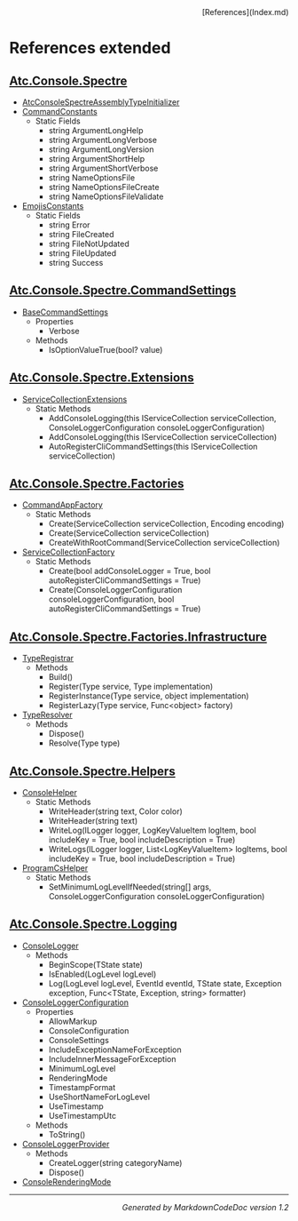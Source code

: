 <div style='text-align: right'>
[References](Index.md)
</div>

# References extended

## [Atc.Console.Spectre](Atc.Console.Spectre.md)

- [AtcConsoleSpectreAssemblyTypeInitializer](Atc.Console.Spectre.md#atcconsolespectreassemblytypeinitializer)
- [CommandConstants](Atc.Console.Spectre.md#commandconstants)
  -  Static Fields
     - string ArgumentLongHelp
     - string ArgumentLongVerbose
     - string ArgumentLongVersion
     - string ArgumentShortHelp
     - string ArgumentShortVerbose
     - string NameOptionsFile
     - string NameOptionsFileCreate
     - string NameOptionsFileValidate
- [EmojisConstants](Atc.Console.Spectre.md#emojisconstants)
  -  Static Fields
     - string Error
     - string FileCreated
     - string FileNotUpdated
     - string FileUpdated
     - string Success

## [Atc.Console.Spectre.CommandSettings](Atc.Console.Spectre.CommandSettings.md)

- [BaseCommandSettings](Atc.Console.Spectre.CommandSettings.md#basecommandsettings)
  -  Properties
     - Verbose
  -  Methods
     - IsOptionValueTrue(bool? value)

## [Atc.Console.Spectre.Extensions](Atc.Console.Spectre.Extensions.md)

- [ServiceCollectionExtensions](Atc.Console.Spectre.Extensions.md#servicecollectionextensions)
  -  Static Methods
     - AddConsoleLogging(this IServiceCollection serviceCollection, ConsoleLoggerConfiguration consoleLoggerConfiguration)
     - AddConsoleLogging(this IServiceCollection serviceCollection)
     - AutoRegisterCliCommandSettings(this IServiceCollection serviceCollection)

## [Atc.Console.Spectre.Factories](Atc.Console.Spectre.Factories.md)

- [CommandAppFactory](Atc.Console.Spectre.Factories.md#commandappfactory)
  -  Static Methods
     - Create(ServiceCollection serviceCollection, Encoding encoding)
     - Create(ServiceCollection serviceCollection)
     - CreateWithRootCommand(ServiceCollection serviceCollection)
- [ServiceCollectionFactory](Atc.Console.Spectre.Factories.md#servicecollectionfactory)
  -  Static Methods
     - Create(bool addConsoleLogger = True, bool autoRegisterCliCommandSettings = True)
     - Create(ConsoleLoggerConfiguration consoleLoggerConfiguration, bool autoRegisterCliCommandSettings = True)

## [Atc.Console.Spectre.Factories.Infrastructure](Atc.Console.Spectre.Factories.Infrastructure.md)

- [TypeRegistrar](Atc.Console.Spectre.Factories.Infrastructure.md#typeregistrar)
  -  Methods
     - Build()
     - Register(Type service, Type implementation)
     - RegisterInstance(Type service, object implementation)
     - RegisterLazy(Type service, Func&lt;object&gt; factory)
- [TypeResolver](Atc.Console.Spectre.Factories.Infrastructure.md#typeresolver)
  -  Methods
     - Dispose()
     - Resolve(Type type)

## [Atc.Console.Spectre.Helpers](Atc.Console.Spectre.Helpers.md)

- [ConsoleHelper](Atc.Console.Spectre.Helpers.md#consolehelper)
  -  Static Methods
     - WriteHeader(string text, Color color)
     - WriteHeader(string text)
     - WriteLog(ILogger logger, LogKeyValueItem logItem, bool includeKey = True, bool includeDescription = True)
     - WriteLogs(ILogger logger, List&lt;LogKeyValueItem&gt; logItems, bool includeKey = True, bool includeDescription = True)
- [ProgramCsHelper](Atc.Console.Spectre.Helpers.md#programcshelper)
  -  Static Methods
     - SetMinimumLogLevelIfNeeded(string[] args, ConsoleLoggerConfiguration consoleLoggerConfiguration)

## [Atc.Console.Spectre.Logging](Atc.Console.Spectre.Logging.md)

- [ConsoleLogger](Atc.Console.Spectre.Logging.md#consolelogger)
  -  Methods
     - BeginScope(TState state)
     - IsEnabled(LogLevel logLevel)
     - Log(LogLevel logLevel, EventId eventId, TState state, Exception exception, Func&lt;TState, Exception, string&gt; formatter)
- [ConsoleLoggerConfiguration](Atc.Console.Spectre.Logging.md#consoleloggerconfiguration)
  -  Properties
     - AllowMarkup
     - ConsoleConfiguration
     - ConsoleSettings
     - IncludeExceptionNameForException
     - IncludeInnerMessageForException
     - MinimumLogLevel
     - RenderingMode
     - TimestampFormat
     - UseShortNameForLogLevel
     - UseTimestamp
     - UseTimestampUtc
  -  Methods
     - ToString()
- [ConsoleLoggerProvider](Atc.Console.Spectre.Logging.md#consoleloggerprovider)
  -  Methods
     - CreateLogger(string categoryName)
     - Dispose()
- [ConsoleRenderingMode](Atc.Console.Spectre.Logging.md#consolerenderingmode)

<hr /><div style='text-align: right'><i>Generated by MarkdownCodeDoc version 1.2</i></div>
